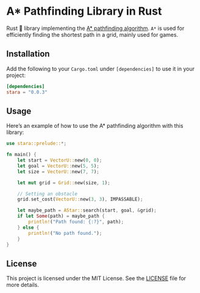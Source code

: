 # A* Pathfinding Library in Rust

Rust :crab: library implementing the [A* pathfinding algorithm](https://en.wikipedia.org/wiki/A*_search_algorithm).
`A*` is used for efficiently finding the shortest path in a grid, mainly used for games.

## Installation

Add the following to your `Cargo.toml` under `[dependencies]` to use it in your project:

```toml
[dependencies]
stara = "0.0.3"
```

## Usage

Here’s an example of how to use the A* pathfinding algorithm with this library:

```rust
use stara::prelude::*;

fn main() {
    let start = VectorU::new(0, 0);
    let goal = VectorU::new(5, 5);
    let size = VectorU::new(7, 7);

    let mut grid = Grid::new(size, 1);

    // Setting an obstacle
    grid.set_cost(VectorU::new(3, 3), IMPASSABLE);

    let maybe_path = AStar::search(start, goal, &grid);
    if let Some(path) = maybe_path {
        println!("Path found: {:?}", path);
    } else {
        println!("No path found.");
    }
}
```

## License

This project is licensed under the MIT License. See the [LICENSE](LICENSE) file for more details.
